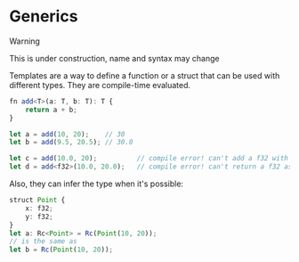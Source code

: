 # Generics

> [!WARNING]
> This is under construction, name and syntax may change

Templates are a way to define a function or a struct that can be used with different types. They are compile-time evaluated.

```ts
fn add<T>(a: T, b: T): T {
    return a + b;
}

let a = add(10, 20);    // 30
let b = add(9.5, 20.5); // 30.0

let c = add(10.0, 20);          // compile error! can't add a f32 with a i32 (type mismatch)
let d = add<f32>(10.0, 20.0);   // compile error! can't return a f32 as a u32
```

Also, they can infer the type when it's possible:

```ts
struct Point {
    x: f32;
    y: f32;
}
let a: Rc<Point> = Rc(Point(10, 20)); 
// is the same as
let b = Rc(Point(10, 20));
```

